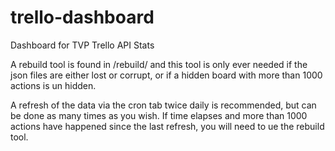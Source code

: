 # trello-dashboard
Dashboard for TVP Trello API Stats

A rebuild tool is found in /rebuild/ and this tool is only ever needed if the json files are either lost or corrupt, or if a hidden board with more than 1000 actions is un hidden.

A refresh of the data via the cron tab twice daily is recommended, but can be done as many times as you wish. If time elapses and more than 1000 actions have happened since the last refresh, you will need to ue the rebuild tool.





